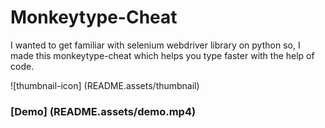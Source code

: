 # Monkeytype-Cheat

I wanted to get familiar with selenium webdriver library on python so, I made this monkeytype-cheat which helps you type faster with the help of code.

![thumbnail-icon] (README.assets/thumbnail)

### [Demo] (README.assets/demo.mp4)